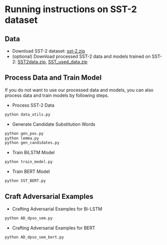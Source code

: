# Running instructions on SST-2 dataset
## Data
- Download SST-2 dataset: [sst-2.zip](https://cloud.tsinghua.edu.cn/d/b6b35b7b7fdb43c1bf8c/files/?p=%2Fsst-2.zip)
- (optional) Download processed SST-2 data and models trained on SST-2: [SST2data.zip](https://cloud.tsinghua.edu.cn/d/b6b35b7b7fdb43c1bf8c/files/?p=%2FSST2data.zip), [SST_used_data.zip](https://cloud.tsinghua.edu.cn/d/b6b35b7b7fdb43c1bf8c/files/?p=%2FSST_used_data.zip)
## Process Data and Train Model
If you do not want to use our processed data and models, you can also process data and train models by following steps.
- Process SST-2 Data
```bash
python data_utils.py
```
- Generate Candidate Substitution Words 
```bash
python gen_pos.py
python lemma.py
python gen_candidates.py
```
- Train BiLSTM Model  
```bash
python train_model.py
```
- Train BERT Model 
```bash 
python SST_BERT.py
```
## Craft Adversarial Examples
- Crafting Adversarial Examples for Bi-LSTM
```bash
python AD_dpso_sem.py
```
- Crafting Adversarial Examples for BERT
```bash
python AD_dpso_sem_bert.py
```
